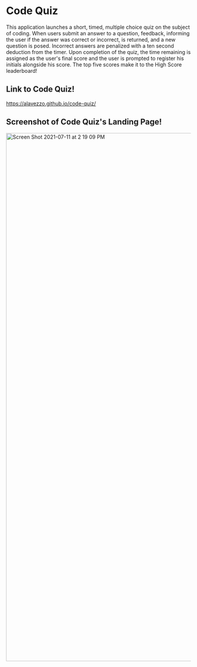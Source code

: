 # Code Quiz

This application launches a short, timed, multiple choice quiz on the subject of coding. When users submit an answer to a question, feedback, informing the user if the answer was correct or incorrect, is returned, and a new question is posed. Incorrect answers are penalized with a ten second deduction from the timer. Upon completion of the quiz, the time remaining is assigned as the user's final score and the user is prompted to register his initials alongside his score. The top five scores make it to the High Score leaderboard!

## Link to Code Quiz!
https://alavezzo.github.io/code-quiz/

## Screenshot of Code Quiz's Landing Page!
<img width="1438" alt="Screen Shot 2021-07-11 at 2 19 09 PM" src="https://user-images.githubusercontent.com/84944528/125207641-f75a0680-e252-11eb-9821-3129f63b0771.png">
